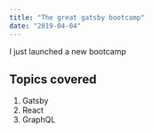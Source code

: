 ```yaml
---
title: "The great gatsby bootcamp"
date: "2019-04-04"
---
```


I just launched a new bootcamp

## Topics covered

1. Gatsby
2. React
3. GraphQL